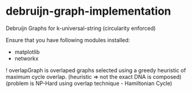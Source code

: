 # debruijn-graph-implementation
Debruijn Graphs for k-universal-string (circularity enforced)

Ensure that you have following modules installed:
- matplotlib
- networkx


! overlapGraph is overlaped graphs selected using a greedy heuristic of maximum cycle overlap. (heuristic => not the exact DNA is composed) (problem is NP-Hard using overlap technique - Hamiltonian Cycle)
